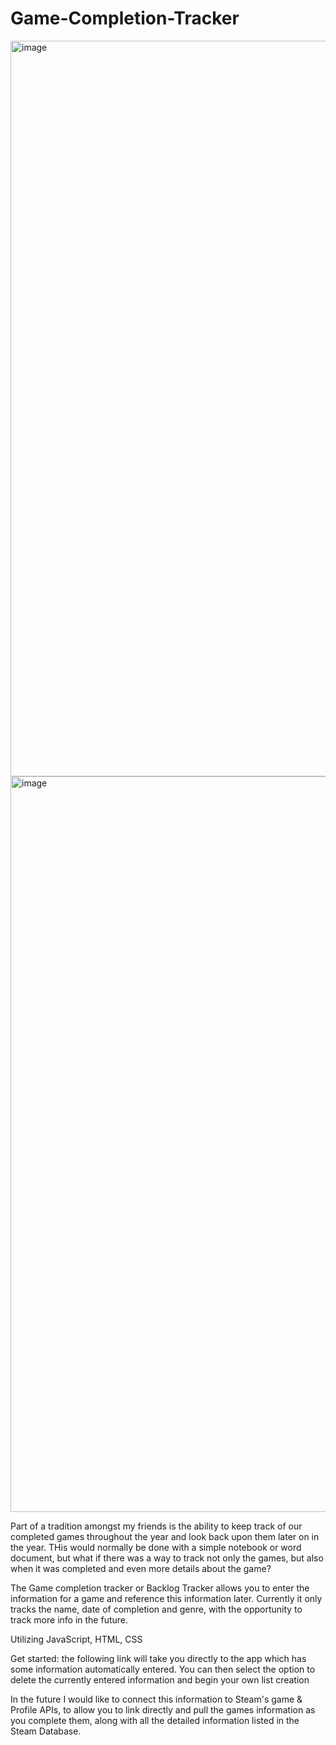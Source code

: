 # Game-Completion-Tracker

<img width="1177" alt="image" src="https://user-images.githubusercontent.com/100257983/165650720-aa5154f1-c664-4bde-9e07-838f922a9a33.png">

<img width="1177" alt="image" src="https://user-images.githubusercontent.com/100257983/165651968-c2a8388e-5b05-4580-9567-99d87fefbe49.png">

Part of a tradition amongst my friends is the ability to keep track of our completed games throughout the year and look back upon them later on in the year. THis would normally be done with a simple notebook or word document, but what if there was a way to track not only the games, but also when it was completed and even more details about the game?

The Game completion tracker or Backlog Tracker allows you to enter the information for a game and reference this information later. Currently it only tracks the name, date of completion and genre, with the opportunity to track more info in the future.

Utilizing JavaScript, HTML, CSS

Get started: the following link will take you directly to the app which has some information automatically entered. You can then select the option to delete the currently entered information and begin your own list creation

In the future I would like to connect this information to Steam's game & Profile APIs, to allow you to link directly and pull the games information as you complete them, along with all the detailed information listed in the Steam Database.



